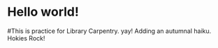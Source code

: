 # Hello world!

#This is practice for Library Carpentry. yay!
Adding an autumnal haiku.
Hokies Rock!
